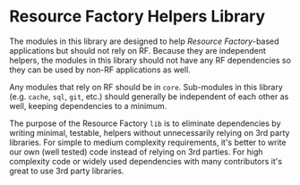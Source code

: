 # Resource Factory Helpers Library

The modules in this library are designed to help *Resource Factory*-based applications but should not rely on RF. Because they are independent helpers, the modules in this library should not have any RF dependencies so they can be used by non-RF applications as well. 

Any modules that rely on RF should be in `core`. Sub-modules in this library (e.g. `cache`, `sql`, `git`, etc.) should generally be independent of each other as well, keeping dependencies to a minimum.

The purpose of the Resource Factory `lib` is to eliminate dependencies by writing minimal, testable, helpers without unnecessarily relying on 3rd party libraries. For simple to medium complexity requirements, it's better to write our own (well tested) code instead of relying on 3rd parties. For high complexity code or widely used dependencies with many contributors it's great to use 3rd party libraries.